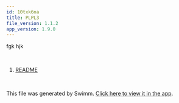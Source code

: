 ```yaml
---
id: 10txk6na
title: PLPL3
file_version: 1.1.2
app_version: 1.9.0
---
```


<!-- Intro - Do not remove this comment -->
fgk hjk

<br/>

<!-- Steps - Do not remove this comment -->
1. [README](readme.245f3.sw.md)


<br/>

This file was generated by Swimm. [Click here to view it in the app](http://localhost:5001/repos/ls4DA2fLasmQuEbT4ipw/playlists/10txk6na).
